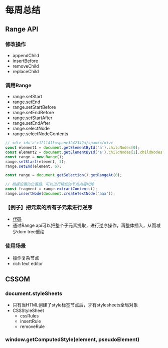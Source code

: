 # 每周总结

## Range API

### 修改操作

- appendChild
- insertBefore
- removeChild
- replaceChild

### 调用Range

- range.setStart
- range.setEnd
- range.setStartBefore
- range.setEndBefore
- range.setStartAfter
- range.setEndAfter
- range.selectNode
- range.selectNodeContents

````javascript
// <div id='a'>1211413<span>3242342</span></div>
const element1 = document.getElementById('a').childNodes[0];
const element2 = document.getElementById('a').childNodes[1].childNodes[0];
const range = new Range();
range.setStart(element, 3);
range.setEnd(element, 6);

const range = document.getSelection().getRangeAt(0);

// 根据设置的位置后，可以进行精细的节点内容切除
const fragment = range.extractContents();
range.insertNode(document.createTextNode('aaa'));

````

### 【例子】把元素的所有子元素进行逆序

- [代码](./reverse.html)
- 通过Range api可以把整个子元素提取，进行逆序操作，再整体插入，从而减少dom tree重绘

### 使用场景

- 操作复杂节点
- rich text editor

## CSSOM

### document.styleSheets

- 只有当HTML创建了style标签节点后，才有stylesheets全局对象
- CSSStyleSheet
  - cssRules
  - insertRule
  - removeRule

### window.getComputedStyle(element, pseudoElement)
